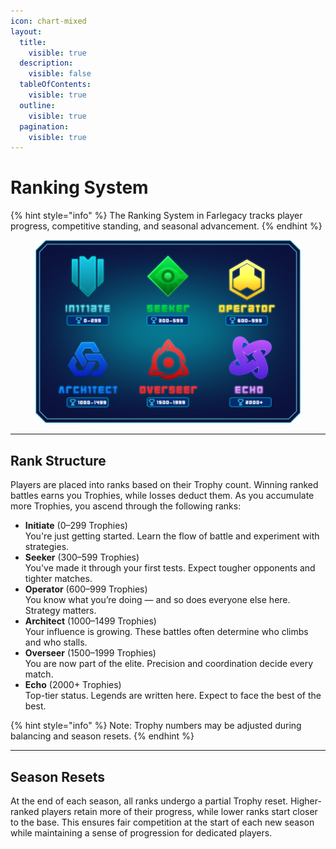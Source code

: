 ```yaml
---
icon: chart-mixed
layout:
  title:
    visible: true
  description:
    visible: false
  tableOfContents:
    visible: true
  outline:
    visible: true
  pagination:
    visible: true
---
```


# Ranking System

{% hint style="info" %}
The Ranking System in Farlegacy tracks player progress, competitive standing, and seasonal advancement.
{% endhint %}

<figure><img src=".gitbook/assets/Ранги.png" alt=""><figcaption></figcaption></figure>

***

## Rank Structure

Players are placed into ranks based on their Trophy count. Winning ranked battles earns you Trophies, while losses deduct them. As you accumulate more Trophies, you ascend through the following ranks:

* **Initiate** (0–299 Trophies)\
  You're just getting started. Learn the flow of battle and experiment with strategies.
* **Seeker** (300–599 Trophies)\
  You've made it through your first tests. Expect tougher opponents and tighter matches.
* **Operator** (600–999 Trophies)\
  You know what you’re doing — and so does everyone else here. Strategy matters.
* **Architect** (1000–1499 Trophies)\
  Your influence is growing. These battles often determine who climbs and who stalls.
* **Overseer** (1500–1999 Trophies)\
  You are now part of the elite. Precision and coordination decide every match.
* **Echo** (2000+ Trophies)\
  Top-tier status. Legends are written here. Expect to face the best of the best.

{% hint style="info" %}
Note: Trophy numbers may be adjusted during balancing and season resets.
{% endhint %}

***

## Season Resets

At the end of each season, all ranks undergo a partial Trophy reset. Higher-ranked players retain more of their progress, while lower ranks start closer to the base. This ensures fair competition at the start of each new season while maintaining a sense of progression for dedicated players.

<figure><img src=".gitbook/assets/RankingTier.png" alt=""><figcaption></figcaption></figure>
